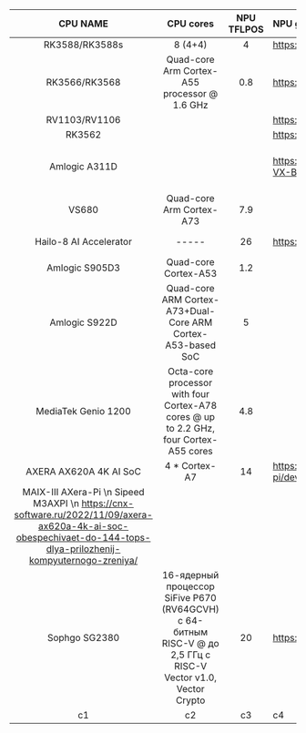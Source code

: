 | CPU NAME  | CPU cores | NPU TFLPOS | NPU github / SDK | Boards / Articles    |
| :--:      |   :--:    |    :--:  |  :--------  | :-------- |
| RK3588/RK3588s    |   8 (4+4) |      4     |   https://github.com/rockchip-linux/rknpu2          | OrangePI 5   |
| RK3566/RK3568 |      Quad-core Arm Cortex-A55 processor @ 1.6 GHz     | 0.8        |   https://github.com/rockchip-linux/rknpu2          |       |
| RV1103/RV1106 |           |         |    https://github.com/rockchip-linux/rknpu2               |       |
| RK3562 |           |         |       https://github.com/rockchip-linux/rknpu2            |       |
| Amlogic A311D  |           |         |     https://github.com/opencv/opencv/wiki/TIM-VX-Backend-For-Running-OpenCV-On-NPU        | Khadas vim3(https://www.khadas.com/vim3) \n Banana Pi BPI-M2S SoC Amlogic A311D и S922X     |
| VS680 |    Quad-core Arm Cortex-A73       | 7.9       |             |       |
| Hailo-8 AI Accelerator |  -----         | 26       |     https://github.com/hailo-ai        | EAI-Hailo-8 AI Acceleration Module  PCIE Expansion        |
| Amlogic S905D3 |      Quad-core Cortex-A53      | 1.2        |             | Khadas VIM3L     |
| Amlogic S922D |          Quad-core ARM Cortex-A73+Dual-Core ARM Cortex-A53-based SoC   | 5       |             | Khadas      |
| MediaTek Genio 1200 |     Octa-core processor with four Cortex-A78 cores @ up to 2.2 GHz, four Cortex-A55 cores      | 4.8       |             |       |
| AXERA AX620A 4K AI SoC  |      4 * Cortex-A7     | 14       |       https://wiki.sipeed.com/hardware/en/maixIII/ax-pi/dev_prepare.html      | 
MAIX-III AXera-Pi \n Sipeed M3AXPI \n https://cnx-software.ru/2022/11/09/axera-ax620a-4k-ai-soc-obespechivaet-do-144-tops-dlya-prilozhenij-kompyuternogo-zreniya/     |
| Sophgo SG2380 |     16-ядерный процессор SiFive P670 (RV64GCVH) с 64-битным RISC-V @ до 2,5 ГГц с RISC-V Vector v1.0, Vector Crypto      | 20       |       https://github.com/sophgo      | https://cnx-software.ru/2023/10/22/sophgo-sg2380-16-yadernyj-proczessor-sifive-p670-risc-v-s-taktovoj-chastotoj-25-ggcz-i-ai-uskoritelem-20-tops/     |
| c1 |    c2       | c3       |   c4          | c5      |